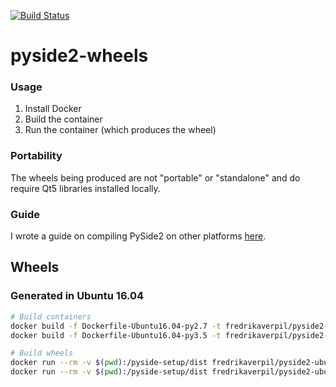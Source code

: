 [![Build Status](https://travis-ci.org/fredrikaverpil/pyside2-wheels.svg?branch=master)](https://travis-ci.org/fredrikaverpil/pyside2-wheels)

# pyside2-wheels

### Usage

1. Install Docker
2. Build the container
3. Run the container (which produces the wheel)

### Portability

The wheels being produced are not "portable" or "standalone" and do require Qt5 libraries installed locally.

### Guide

I wrote a guide on compiling PySide2 on other platforms [here](https://fredrikaverpil.github.io/2016/08/17/compiling-pyside2/).

## Wheels

### Generated in Ubuntu 16.04

```bash
# Build containers
docker build -f Dockerfile-Ubuntu16.04-py2.7 -t fredrikaverpil/pyside2-ubuntu16.04-py2.7 .
docker build -f Dockerfile-Ubuntu16.04-py3.5 -t fredrikaverpil/pyside2-ubuntu16.04-py3.5 .

# Build wheels
docker run --rm -v $(pwd):/pyside-setup/dist fredrikaverpil/pyside2-ubuntu16.04-py2.7
docker run --rm -v $(pwd):/pyside-setup/dist fredrikaverpil/pyside2-ubuntu16.04-py3.5
```

